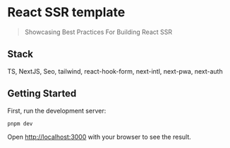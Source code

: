 # React SSR template

> Showcasing Best Practices For Building React SSR

## Stack

TS, NextJS, Seo, tailwind, react-hook-form, next-intl, next-pwa, next-auth

## Getting Started

First, run the development server:

```bash
pnpm dev
```

Open [http://localhost:3000](http://localhost:3000) with your browser to see the result.
